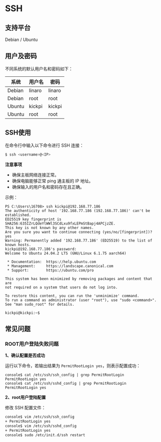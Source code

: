 # SSH

## 支持平台

Debian / Ubuntu



## **用户及密码**

不同系统的默认用户名和密码如下：

| 系统   | 用户名 | 密码   |
| ------ | ------ | ------ |
| Debian | linaro | linaro |
| Debian | root   | root   |
| Ubuntu | kickpi | kickpi |
| Ubuntu | root   | root   |



## **SSH使用**

在命令行中输入以下命令进行 SSH 连接：

```bash
$ ssh <username>@<IP>
```

**注意事项**

- 确保主板网络连接正常。
- 确保电脑能够正常 ping 通主板的 IP 地址。
- 确保输入的用户名和密码存在且正确。



示例：

```
PS C:\Users\16708> ssh kickpi@192.168.77.186
The authenticity of host '192.168.77.186 (192.168.77.186)' can't be established.
ED25519 key fingerprint is SHA256:635IZrLQdeYlWWl3SCdLxu9fxLEPmStBapj4APCjzZE.
This key is not known by any other names.
Are you sure you want to continue connecting (yes/no/[fingerprint])? yes
Warning: Permanently added '192.168.77.186' (ED25519) to the list of known hosts.
kickpi@192.168.77.186's password:
Welcome to Ubuntu 24.04.2 LTS (GNU/Linux 6.1.75 aarch64)

 * Documentation:  https://help.ubuntu.com
 * Management:     https://landscape.canonical.com
 * Support:        https://ubuntu.com/pro

This system has been minimized by removing packages and content that are
not required on a system that users do not log into.

To restore this content, you can run the 'unminimize' command.
To run a command as administrator (user "root"), use "sudo <command>".
See "man sudo_root" for details.

kickpi@kickpi:~$
```



## 常见问题

### ROOT用户登陆失败问题

**1、确认配置是否成功**

运行以下命令，若输出结果为 `PermitRootLogin yes`，则表示配置成功：

```
console$ cat /etc/ssh/ssh_config | grep PermitRootLogin
PermitRootLogin yes
console$ cat /etc/ssh/sshd_config | grep PermitRootLogin
PermitRootLogin yes
```

**2、root用户登陆配置**

修改 SSH 配置文件：

```bash
console$ vim /etc/ssh/ssh_config
+ PermitRootLogin yes
console$ vim /etc/ssh/sshd_config
+ PermitRootLogin yes
console$ sudo /etc/init.d/ssh restart
```

